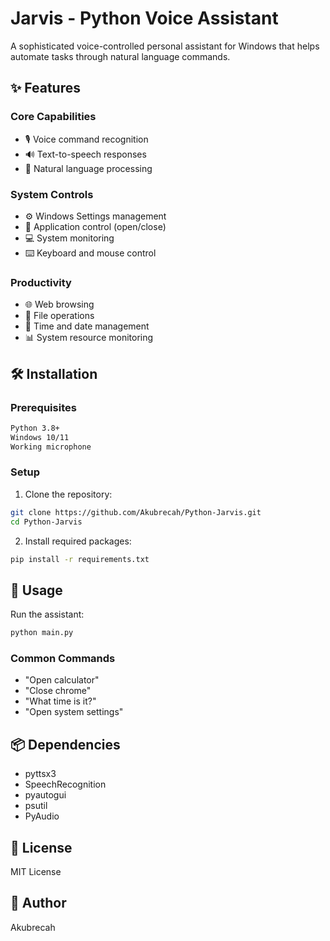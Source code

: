 # Jarvis - Python Voice Assistant

A sophisticated voice-controlled personal assistant for Windows that helps automate tasks through natural language commands.

## ✨ Features

### Core Capabilities
- 🎙️ Voice command recognition
- 🔊 Text-to-speech responses
- 🤖 Natural language processing

### System Controls
- ⚙️ Windows Settings management
- 📱 Application control (open/close)
- 💻 System monitoring
- ⌨️ Keyboard and mouse control

### Productivity
- 🌐 Web browsing
- 📂 File operations
- 📅 Time and date management
- 📊 System resource monitoring

## 🛠️ Installation

### Prerequisites
```bash
Python 3.8+
Windows 10/11
Working microphone
```

### Setup
1. Clone the repository:
```bash
git clone https://github.com/Akubrecah/Python-Jarvis.git
cd Python-Jarvis
```

2. Install required packages:
```bash
pip install -r requirements.txt
```

## 🚀 Usage

Run the assistant:
```bash
python main.py
```

### Common Commands
- "Open calculator"
- "Close chrome"
- "What time is it?"
- "Open system settings"

## 📦 Dependencies
- pyttsx3
- SpeechRecognition
- pyautogui
- psutil
- PyAudio

## 📝 License
MIT License

## 👤 Author
Akubrecah
